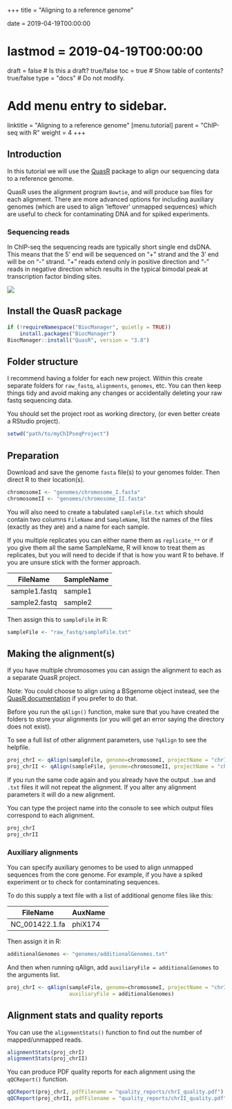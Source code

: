 +++
title = "Aligning to a reference genome"

date = 2019-04-19T00:00:00
# lastmod = 2019-04-19T00:00:00

draft = false  # Is this a draft? true/false
toc = true  # Show table of contents? true/false
type = "docs"  # Do not modify.

# Add menu entry to sidebar.
linktitle = "Aligning to a reference genome"
[menu.tutorial]
  parent = "ChIP-seq with R"
  weight = 4
+++

## Introduction

In this tutorial we will use the [QuasR](https://bioconductor.org/packages/release/bioc/html/QuasR.html) package to align our sequencing data to a reference genome.
 
QuasR uses the alignment program `Bowtie`, and will produce `bam` files for each alignment. There are more advanced options for including auxiliary genomes (which are used to align 'leftover' unmapped sequences) which are useful to check for contaminating DNA and for spiked experiments. 

### Sequencing reads

In ChIP-seq the sequencing reads are typically short single end dsDNA. This means that the 5’ end will be sequenced on “+” strand and the 3’ end will be on “-” strand. "+” reads extend only in positive direction and “-” reads in negative direction which results in the typical bimodal peak at transcription factor binding sites.

![](/tutorial/alignment_files/reads.png)

## Install the QuasR package


```r
if (!requireNamespace("BiocManager", quietly = TRUE))
    install.packages("BiocManager")
BiocManager::install("QuasR", version = "3.8")
```

## Folder structure

I recommend having a folder for each new project. Within this create separate folders for `raw_fastq`, `alignments`, `genomes`, etc. You can then keep things tidy and avoid making any changes or accidentally deleting your raw fastq sequencing data.

You should set the project root as working directory, (or even better create a RStudio project).


```r
setwd("path/to/myChIPseqProject")
```

## Preparation

Download and save the genome `fasta` file(s) to your genomes folder. Then direct R to their location(s).


```r
chromosomeI <- "genomes/chromosome_I.fasta"
chromosomeII <- "genomes/chromosome_II.fasta"
```

You will also need to create a tabulated `sampleFile.txt` which should contain two columns `FileName` and `SampleName`, list the names of the files (exactly as they are) and a name for each sample.

If you multiple replicates you can either name them as `replicate_**` or if you give them all the same SampleName, R will know to treat them as replicates, but you will need to decide if that is how you want R to behave. If you are unsure stick with the former approach.

| FileName  | SampleName  |
|-----------|-------------|
| sample1.fastq  | sample1  |
| sample2.fastq  | sample2  |

Then assign this to `sampleFile` in R:


```r
sampleFile <- "raw_fastq/sampleFile.txt"
```

## Making the alignment(s)

If you have multiple chromosomes you can assign the alignment to each as a separate QuasR project.

Note:
You could choose to align using a BSgenome object instead, see the [QuasR documentation](https://bioconductor.org/packages/release/bioc/vignettes/QuasR/inst/doc/QuasR.html#617_using_a_bsgenome_package_as_reference_genome) if you prefer to do that.

Before you run the `qAlign()` function, make sure that you have created the folders to store your alignments (or you will get an error saying the directory does not exist).

To see a full list of other alignment parameters, use `?qAlign` to see the helpfile.


```r
proj_chrI <- qAlign(sampleFile, genome=chromosomeI, projectName = "chrI", alignmentsDir= "alignments/chrI/")
proj_chrII <- qAlign(sampleFile, genome=chromosomeII, projectName = "chrII", alignmentsDir= "alignments/chrII/")
```

If you run the same code again and you already have the output `.bam` and `.txt` files it will not repeat the alignment. If you alter any alignment parameters it will do a new alignment.

You can type the project name into the console to see which output files correspond to each alignment.


```r
proj_chrI
proj_chrII
```

### Auxiliary alignments

You can specify auxiliary genomes to be used to align unmapped sequences from the core genome. For example, if you have a spiked experiment or to check for contaminating sequences.

To do this supply a text file with a list of additional genome files like this:

| FileName  | AuxName |
|-----------|---------|
| NC_001422.1.fa  | phiX174 |

Then assign it in R:


```r
additionalGenomes <- "genomes/additionalGenomes.txt"
```

And then when running qAlign, add `auxiliaryFile = additionalGenomes` to the arguments list.


```r
proj_chrI <- qAlign(sampleFile, genome=chromosomeI, projectName = "chrI", alignmentsDir= "alignments/chrI/",
                    auxiliaryFile = additionalGenomes)
```


## Alignment stats and quality reports

You can use the `alignmentStats()` function to find out the number of mapped/unmapped reads.


```r
alignmentStats(proj_chrI)
alignmentStats(proj_chrII)
```

You can produce PDF quality reports for each alignment using the `qQCReport()` function.


```r
qQCReport(proj_chrI, pdfFilename = "quality_reports/chrI_quality.pdf")
qQCReport(proj_chrII, pdfFilename = "quality_reports/chrII_quality.pdf")
```
